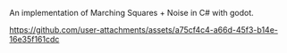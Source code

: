 An implementation of Marching Squares + Noise in C# with godot. 

https://github.com/user-attachments/assets/a75cf4c4-a66d-45f3-b14e-16e35f161cdc

